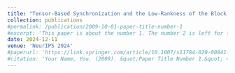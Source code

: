 ```yaml
---
title: "Tensor-Based Synchronization and the Low-Rankness of the Block Trifocal Tensor"
collection: publications
#permalink: /publication/2009-10-01-paper-title-number-1
#excerpt: 'This paper is about the number 1. The number 2 is left for future work.'
date: 2024-12-11
venue: 'NeurIPS 2024'
#paperurl: 'https://link.springer.com/article/10.1007/s11784-020-00841-1'
#citation: 'Your Name, You. (2009). &quot;Paper Title Number 1.&quot; <i>Journal 1</i>. 1(1).'
---
```

